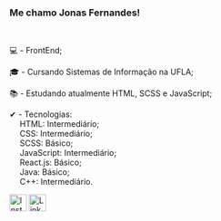 ### Me chamo Jonas Fernandes!
<br/>
<div>
  <p>💻 - FrontEnd;<br/></p>
  <p>🎓 - Cursando Sistemas de Informação na UFLA;<br/></p>
  <p>📚 - Estudando atualmente HTML, SCSS e JavaScript;<br/></p>
</div>

<div>
    <p>
      ✔ - Tecnologias:<br/>
      &emsp; HTML: Intermediário;<br/>
      &emsp; CSS: Intermediário;<br/>
      &emsp; SCSS: Básico;<br/>
      &emsp; JavaScript: Intermediário;<br/>
      &emsp; React.js: Básico;<br/>
      &emsp; Java: Básico;<br/>
      &emsp; C++: Intermediário.<br/>
    </p>  
</div>

<div>
  <a href = "https://www.instagram.com/jonasfers"><img width = "30px" src = "https://cdn.icon-icons.com/icons2/1584/PNG/512/3721672-instagram_108066.png" alt = "Instagram"/></a>
  <a href = "https://www.linkedin.com/in/jonas-fernandes-5b4681260/"><img width = "30px" src = "https://cdn.icon-icons.com/icons2/1584/PNG/512/3721674-linkedin_108053.png" alt = "LinkedIn"/></a>
</div>
